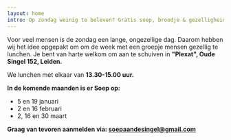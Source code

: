 ```yaml
---
layout: home
intro: Op zondag weinig te beleven? Gratis soep, broodje & gezelligheid!
---
```

Voor veel mensen is de zondag een lange, ongezellige dag. Daarom hebben wij het idee opgepakt om om de week met een groepje mensen gezellig te lunchen. Je bent van harte welkom om aan te schuiven in **"Plexat", Oude Singel 152, Leiden.**

We lunchen met elkaar van **13.30-15.00 uur.**

**In de komende maanden is er Soep op:**

* 5 en 19 januari
* 2 en 16 februari
* 2, 16 en 30 maart

**Graag van tevoren aanmelden via: [soepaandesingel@gmail.com](mailto:soepaandesingel@gmail.com)**